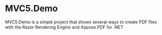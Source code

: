 # MVC5.Demo

MVC5.Demo is a simple project that shows several ways to create PDF files with the Razor Rendering Engine and Aspose.PDF for .NET
